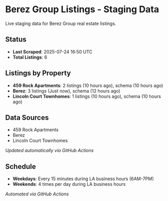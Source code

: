 # Berez Group Listings - Staging Data

Live staging data for Berez Group real estate listings.

## Status

- **Last Scraped**: 2025-07-24 16:50 UTC
- **Total Listings**: 6

## Listings by Property

- **459 Rock Apartments**: 2 listings (10 hours ago), schema (10 hours ago)
- **Berez**: 3 listings (Just now), schema (12 hours ago)
- **Lincoln Court Townhomes**: 1 listings (10 hours ago), schema (10 hours ago)

## Data Sources

- 459 Rock Apartments
- Berez
- Lincoln Court Townhomes

*Updated automatically via GitHub Actions*

## Schedule

- **Weekdays**: Every 15 minutes during LA business hours (6AM-7PM)
- **Weekends**: 4 times per day during LA business hours

*Automated via GitHub Actions*
